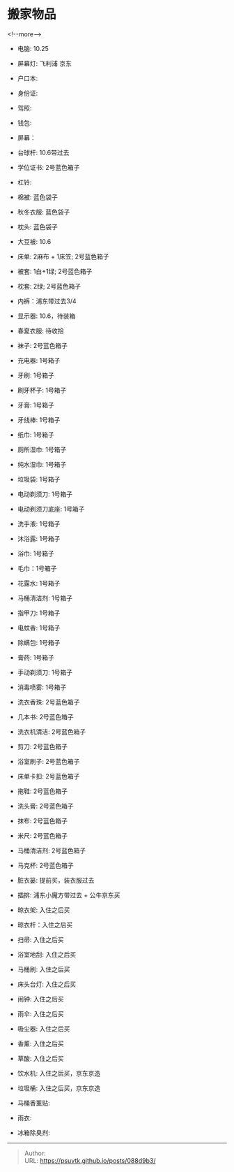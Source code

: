 # 搬家物品


&lt;!--more--&gt;
- 电脑: 10.25
- 屏幕灯: 飞利浦 京东 
- 户口本: 
- 身份证: 
- 驾照:
- 钱包:
- 屏幕：

- 台球杆: 10.6带过去
- 学位证书: 2号蓝色箱子
- 杠铃: 

- 棉被: 蓝色袋子
- 秋冬衣服: 蓝色袋子
- 枕头: 蓝色袋子

- 大豆被: 10.6
- 床单: 2麻布 &#43; 1床笠; 2号蓝色箱子
- 被套: 1白&#43;1绿; 2号蓝色箱子
- 枕套: 2绿; 2号蓝色箱子
- 内裤：浦东带过去3/4 
- 显示器: 10.6，待装箱
- 春夏衣服: 待收拾
- 袜子: 2号蓝色箱子

- 充电器: 1号箱子
- 牙刷: 1号箱子
- 刷牙杯子: 1号箱子
- 牙膏: 1号箱子
- 牙线棒: 1号箱子
- 纸巾: 1号箱子
- 厕所湿巾: 1号箱子
- 纯水湿巾: 1号箱子
- 垃圾袋: 1号箱子
- 电动剃须刀: 1号箱子 
- 电动剃须刀底座: 1号箱子
- 洗手液: 1号箱子
- 沐浴露: 1号箱子
- 浴巾: 1号箱子 
- 毛巾：1号箱子
- 花露水: 1号箱子
- 马桶清洁剂: 1号箱子
- 指甲刀: 1号箱子
- 电蚊香: 1号箱子
- 除螨包: 1号箱子
- 膏药: 1号箱子
- 手动剃须刀: 1号箱子
- 消毒喷雾: 1号箱子
- 洗衣香珠: 2号蓝色箱子
- 几本书: 2号蓝色箱子
- 洗衣机清洁: 2号蓝色箱子
- 剪刀: 2号蓝色箱子
- 浴室刷子: 2号蓝色箱子
- 床单卡扣: 2号蓝色箱子
- 拖鞋:  2号蓝色箱子
- 洗头膏: 2号蓝色箱子
- 抹布: 2号蓝色箱子
- 米尺: 2号蓝色箱子
- 马桶清洁剂: 2号蓝色箱子
- 马克杯: 2号蓝色箱子
- 脏衣篓: 提前买，装衣服过去


- 插排: 浦东小魔方带过去 &#43; 公牛京东买
- 晾衣架: 入住之后买

- 晾衣杆：入住之后买
- 扫帚: 入住之后买
- 浴室地刮: 入住之后买
- 马桶刷: 入住之后买
- 床头台灯: 入住之后买
- 闹钟: 入住之后买
- 雨伞: 入住之后买
- 吸尘器: 入住之后买
- 香薰: 入住之后买
- 草酸: 入住之后买
- 饮水机: 入住之后买，京东京造
- 垃圾桶: 入住之后买，京东京造
- 马桶香薰贴: 
- 雨衣: 
- 冰箱除臭剂: 

---

> Author:   
> URL: https://psuvtk.github.io/posts/088d9b3/  

